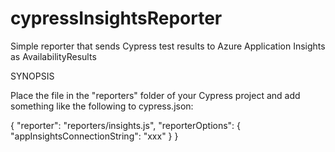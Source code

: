 # cypressInsightsReporter
Simple reporter that sends Cypress test results to Azure Application Insights as AvailabilityResults

SYNOPSIS

Place the file in the "reporters" folder of your Cypress project and add something like the following to cypress.json:

{
  "reporter": "reporters/insights.js",
  "reporterOptions": {
    "appInsightsConnectionString": "xxx"
  }
}

